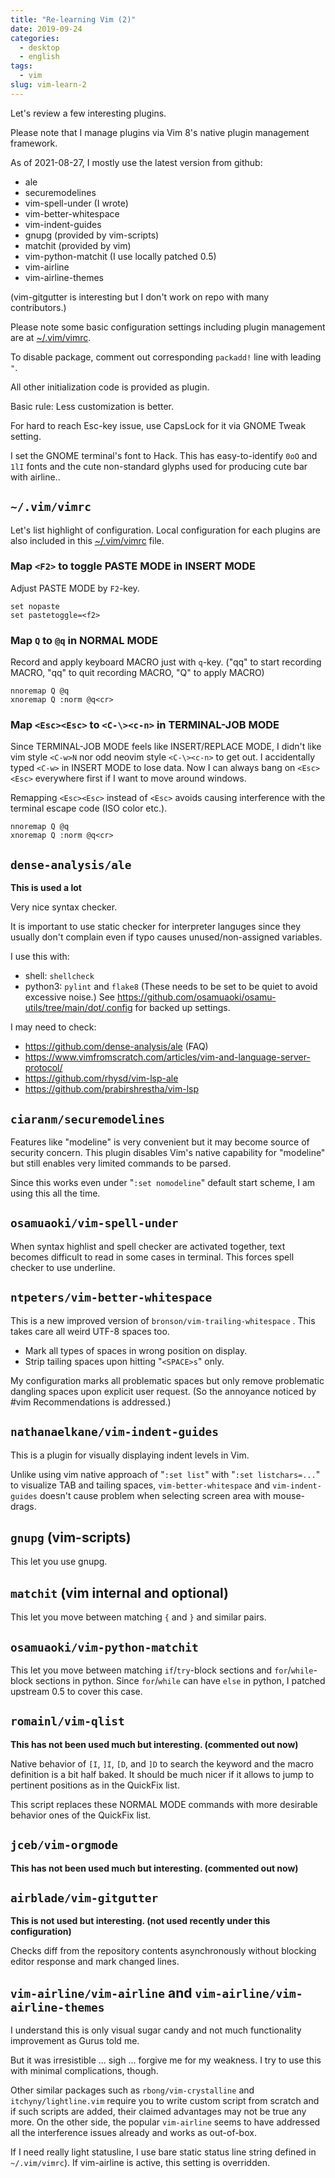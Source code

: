 ```yaml
---
title: "Re-learning Vim (2)"
date: 2019-09-24
categories:
  - desktop
  - english
tags:
  - vim
slug: vim-learn-2
---
```


Let's review a few interesting plugins.

Please note that I manage plugins via Vim 8's native plugin management
framework.

As of 2021-08-27, I mostly use the latest version from github:

* ale
* securemodelines
* vim-spell-under (I wrote)
* vim-better-whitespace
* vim-indent-guides
* gnupg (provided by vim-scripts)
* matchit (provided by vim)
* vim-python-matchit (I use locally patched 0.5)
* vim-airline
* vim-airline-themes

(vim-gitgutter is interesting but I don't work on repo with many contributors.)

Please note some basic configuration settings including plugin management are at
[~/.vim/vimrc](https://github.com/osamuaoki/dot-vim/blob/master/vimrc).

To disable package, comment out corresponding `packadd!` line with leading `"`.

All other initialization code is provided as plugin.

Basic rule: Less customization is better.

For hard to reach Esc-key issue, use CapsLock for it via GNOME Tweak setting.

I set the GNOME terminal's font to Hack.  This has easy-to-identify `0oO` and
`1lI` fonts and the cute  non-standard glyphs used for producing cute bar with
airline..

## `~/.vim/vimrc`

Let's list highlight of configuration.  Local configuration for each plugins
are also included in this
[~/.vim/vimrc](https://github.com/osamuaoki/dot-vim/blob/master/vimrc) file.

### Map `<F2>` to toggle PASTE MODE in INSERT MODE

Adjust PASTE MODE by `F2`-key.

```
set nopaste
set pastetoggle=<f2>
```

### Map `Q` to `@q` in NORMAL MODE

Record and apply keyboard MACRO just with `q`-key. ("qq" to start recording
MACRO, "qq" to quit recording MACRO, "Q" to apply MACRO)
```
nnoremap Q @q
xnoremap Q :norm @q<cr>
```

### Map `<Esc><Esc>` to `<C-\><c-n>` in TERMINAL-JOB MODE

Since TERMINAL-JOB MODE feels like INSERT/REPLACE MODE, I didn't like vim style
`<C-w>N` nor odd neovim style `<C-\><c-n>` to get out.  I accidentally typed
`<C-w>` in INSERT MODE to lose data.  Now I can always bang on `<Esc><Esc>`
everywhere first if I want to move around windows.

Remapping `<Esc><Esc>` instead of `<Esc>` avoids causing interference with the
terminal escape code (ISO color etc.).

```
nnoremap Q @q
xnoremap Q :norm @q<cr>
```

## `dense-analysis/ale`

**This is used a lot**

Very nice syntax checker.

It is important to use static checker for interpreter languges since they
usually don't complain even if typo causes unused/non-assigned variables.

I use this with:

* shell: `shellcheck`
* python3: `pylint` and `flake8` (These needs to be set to be quiet to avoid
  excessive noise.)  See
  https://github.com/osamuaoki/osamu-utils/tree/main/dot/.config for backed up
  settings.

I may need to check:

* https://github.com/dense-analysis/ale (FAQ)
* https://www.vimfromscratch.com/articles/vim-and-language-server-protocol/
* https://github.com/rhysd/vim-lsp-ale
* https://github.com/prabirshrestha/vim-lsp

## `ciaranm/securemodelines`

Features like "modeline" is very convenient but it may become source of
security concern.  This plugin disables Vim's native capability for "modeline"
but still enables very limited commands to be parsed.

Since this works even under "`:set nomodeline`" default start scheme, I am
using this all the time.

## `osamuaoki/vim-spell-under`

When syntax highlist and spell checker are activated together, text becomes
difficult to read in some cases in terminal.  This forces spell checker to use
underline.

## `ntpeters/vim-better-whitespace`

This is a new improved version of `bronson/vim-trailing-whitespace` .  This
takes care all weird UTF-8 spaces too.

* Mark all types of spaces in wrong position on display.
* Strip tailing spaces upon hitting "`<SPACE>s`" only.

My configuration marks all problematic spaces but only remove problematic
dangling spaces upon explicit user request.  (So the annoyance noticed by #vim
Recommendations is addressed.)

## `nathanaelkane/vim-indent-guides`

This is a plugin for visually displaying indent levels in Vim.

Unlike using vim native approach of "`:set list`" with "`:set listchars=...`"
to visualize TAB and tailing spaces, `vim-better-whitespace` and
`vim-indent-guides` doesn't cause problem when selecting screen area with
mouse-drags.

## `gnupg` (vim-scripts)

This let you use gnupg.

## `matchit` (vim internal and optional)

This let you move between matching `{` and `}` and similar pairs.

## `osamuaoki/vim-python-matchit`

This let you move between matching `if`/`try`-block sections and
`for`/`while`-block sections in python.  Since `for`/`while` can have `else` in
python, I patched upstream 0.5 to cover this case.

## `romainl/vim-qlist`

**This has not been used much but interesting.  (commented out now)**

Native behavior of `[I`, `]I`, `[D`, and `]D` to search the keyword and the
macro definition is a bit half baked.  It should be much nicer if it allows to
jump to pertinent positions as in the QuickFix list.

This script replaces these NORMAL MODE commands with more desirable behavior
ones of the QuickFix list.

## `jceb/vim-orgmode`

**This has not been used much but interesting.  (commented out now)**

## `airblade/vim-gitgutter`

**This is not used but interesting. (not used recently under this configuration)**

Checks diff from the repository contents asynchronously without blocking editor
response and mark changed lines.

## `vim-airline/vim-airline` and `vim-airline/vim-airline-themes`

I understand this is only visual sugar candy and not much functionality
improvement as Gurus told me.

But it was irresistible ... sigh ... forgive me for my weakness.  I try to use
this with minimal complications, though.

Other similar packages such as `rbong/vim-crystalline` and
`itchyny/lightline.vim` require you to write custom script from scratch and if
such scripts are added, their claimed advantages may not be true any more.
On the other side, the popular `vim-airline` seems to have addressed all the
interference issues already and works as out-of-box.

If I need really light statusline, I use bare static status line string defined
in `~/.vim/vimrc`).  If vim-airline is active, this setting is overridden.

<!-- vim: set sw=2 sts=2 ai si et tw=79 ft=markdown: -->
